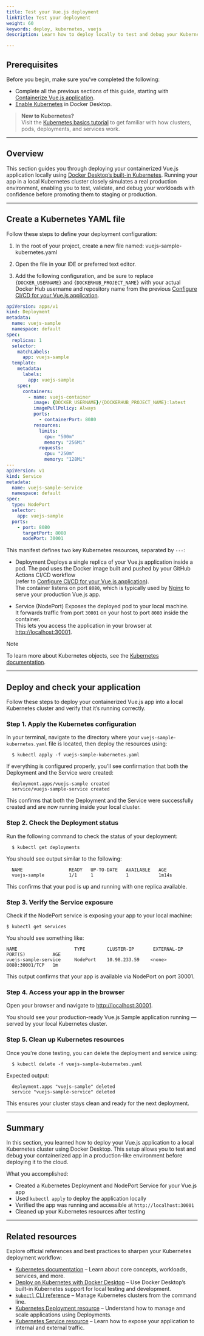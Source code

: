 ```yaml
---
title: Test your Vue.js deployment
linkTitle: Test your deployment
weight: 60
keywords: deploy, kubernetes, vuejs
description: Learn how to deploy locally to test and debug your Kubernetes deployment

---
```


## Prerequisites

Before you begin, make sure you’ve completed the following:
- Complete all the previous sections of this guide, starting with [Containerize Vue.js application](containerize.md).
- [Enable Kubernetes](/manuals/desktop/features/kubernetes.md#install-and-turn-on-kubernetes) in Docker Desktop.

> **New to Kubernetes?**  
> Visit the [Kubernetes basics tutorial](https://kubernetes.io/docs/tutorials/kubernetes-basics/) to get familiar with how clusters, pods, deployments, and services work.

---

## Overview

This section guides you through deploying your containerized Vue.js application locally using [Docker Desktop’s built-in Kubernetes](/desktop/kubernetes/). Running your app in a local Kubernetes cluster closely simulates a real production environment, enabling you to test, validate, and debug your workloads with confidence before promoting them to staging or production.

---

## Create a Kubernetes YAML file

Follow these steps to define your deployment configuration:

1. In the root of your project, create a new file named: vuejs-sample-kubernetes.yaml

2. Open the file in your IDE or preferred text editor.

3. Add the following configuration, and be sure to replace `{DOCKER_USERNAME}` and `{DOCKERHUB_PROJECT_NAME}` with your actual Docker Hub username and repository name from the previous [Configure CI/CD for your Vue.js application](configure-ci-cd.md).


```yaml
apiVersion: apps/v1
kind: Deployment
metadata:
  name: vuejs-sample
  namespace: default
spec:
  replicas: 1
  selector:
    matchLabels:
      app: vuejs-sample
  template:
    metadata:
      labels:
        app: vuejs-sample
    spec:
      containers:
        - name: vuejs-container
          image: {DOCKER_USERNAME}/{DOCKERHUB_PROJECT_NAME}:latest
          imagePullPolicy: Always
          ports:
            - containerPort: 8080
          resources:
            limits:
              cpu: "500m"
              memory: "256Mi"
            requests:
              cpu: "250m"
              memory: "128Mi"
---
apiVersion: v1
kind: Service
metadata:
  name: vuejs-sample-service
  namespace: default
spec:
  type: NodePort
  selector:
    app: vuejs-sample
  ports:
    - port: 8080
      targetPort: 8080
      nodePort: 30001
```

This manifest defines two key Kubernetes resources, separated by `---`:

- Deployment
  Deploys a single replica of your Vue.js application inside a pod. The pod uses the Docker image built and pushed by your GitHub Actions CI/CD workflow  
  (refer to [Configure CI/CD for your Vue.js application](configure-ci-cd.md)).  
  The container listens on port `8080`, which is typically used by [Nginx](https://nginx.org/en/docs/) to serve your production Vue.js app.

- Service (NodePort) 
  Exposes the deployed pod to your local machine.  
  It forwards traffic from port `30001` on your host to port `8080` inside the container.  
  This lets you access the application in your browser at [http://localhost:30001](http://localhost:30001).

> [!NOTE]
> To learn more about Kubernetes objects, see the [Kubernetes documentation](https://kubernetes.io/docs/home/).

---

## Deploy and check your application

Follow these steps to deploy your containerized Vue.js app into a local Kubernetes cluster and verify that it’s running correctly.

### Step 1. Apply the Kubernetes configuration

In your terminal, navigate to the directory where your `vuejs-sample-kubernetes.yaml` file is located, then deploy the resources using:

```console
  $ kubectl apply -f vuejs-sample-kubernetes.yaml
```

If everything is configured properly, you’ll see confirmation that both the Deployment and the Service were created:

```shell
  deployment.apps/vuejs-sample created
  service/vuejs-sample-service created
```
   
This confirms that both the Deployment and the Service were successfully created and are now running inside your local cluster.

### Step 2. Check the Deployment status

Run the following command to check the status of your deployment:
   
```console
  $ kubectl get deployments
```

You should see output similar to the following:

```shell
  NAME                 READY   UP-TO-DATE   AVAILABLE   AGE
  vuejs-sample         1/1     1            1           1m14s
```

This confirms that your pod is up and running with one replica available.

### Step 3. Verify the Service exposure

Check if the NodePort service is exposing your app to your local machine:

```console
$ kubectl get services
```

You should see something like:

```shell
NAME                     TYPE        CLUSTER-IP       EXTERNAL-IP   PORT(S)          AGE
vuejs-sample-service     NodePort    10.98.233.59    <none>        8080:30001/TCP   1m
```

This output confirms that your app is available via NodePort on port 30001.

### Step 4. Access your app in the browser

Open your browser and navigate to [http://localhost:30001](http://localhost:30001).

You should see your production-ready Vue.js Sample application running — served by your local Kubernetes cluster.

### Step 5. Clean up Kubernetes resources

Once you're done testing, you can delete the deployment and service using:

```console
  $ kubectl delete -f vuejs-sample-kubernetes.yaml
```

Expected output:

```shell
  deployment.apps "vuejs-sample" deleted
  service "vuejs-sample-service" deleted
```

This ensures your cluster stays clean and ready for the next deployment.
   
---

## Summary

In this section, you learned how to deploy your Vue.js application to a local Kubernetes cluster using Docker Desktop. This setup allows you to test and debug your containerized app in a production-like environment before deploying it to the cloud.

What you accomplished:

- Created a Kubernetes Deployment and NodePort Service for your Vue.js app  
- Used `kubectl apply` to deploy the application locally  
- Verified the app was running and accessible at `http://localhost:30001`  
- Cleaned up your Kubernetes resources after testing

---

## Related resources

Explore official references and best practices to sharpen your Kubernetes deployment workflow:

- [Kubernetes documentation](https://kubernetes.io/docs/home/) – Learn about core concepts, workloads, services, and more.  
- [Deploy on Kubernetes with Docker Desktop](/manuals/desktop/features/kubernetes.md) – Use Docker Desktop’s built-in Kubernetes support for local testing and development.
- [`kubectl` CLI reference](https://kubernetes.io/docs/reference/kubectl/) – Manage Kubernetes clusters from the command line.  
- [Kubernetes Deployment resource](https://kubernetes.io/docs/concepts/workloads/controllers/deployment/) – Understand how to manage and scale applications using Deployments.  
- [Kubernetes Service resource](https://kubernetes.io/docs/concepts/services-networking/service/) – Learn how to expose your application to internal and external traffic.